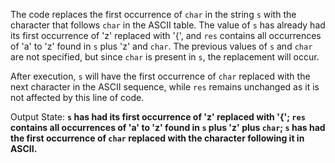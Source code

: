 The code replaces the first occurrence of `char` in the string `s` with the character that follows `char` in the ASCII table. The value of `s` has already had its first occurrence of 'z' replaced with '{', and `res` contains all occurrences of 'a' to 'z' found in `s` plus 'z' and `char`. The previous values of `s` and `char` are not specified, but since `char` is present in `s`, the replacement will occur. 

After execution, `s` will have the first occurrence of `char` replaced with the next character in the ASCII sequence, while `res` remains unchanged as it is not affected by this line of code.

Output State: **`s` has had its first occurrence of 'z' replaced with '{'; `res` contains all occurrences of 'a' to 'z' found in `s` plus 'z' plus `char`; `s` has had the first occurrence of `char` replaced with the character following it in ASCII.**